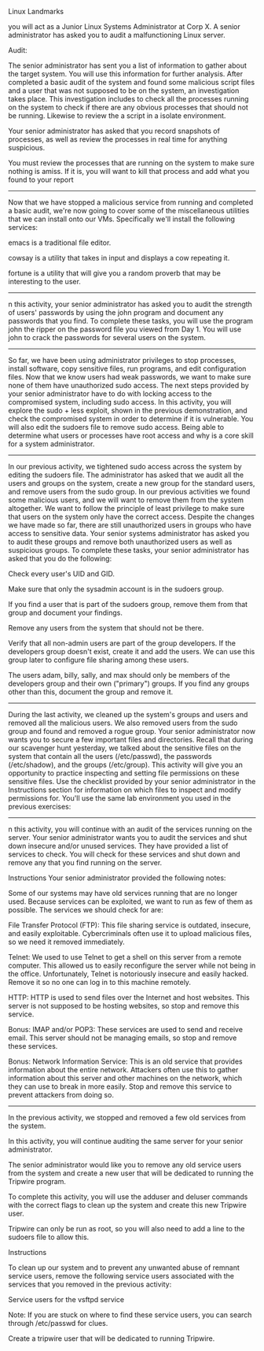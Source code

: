 Linux Landmarks

you will act as a Junior Linux Systems Administrator at Corp X. A senior administrator has asked you to audit a malfunctioning Linux server.

Audit:

The senior administrator has sent you a list of information to gather about the target system. You will use this information for further analysis. After completed a basic audit of the system and found some malicious script files and a user that was not supposed to be on the system, an investigation takes place. This investigation includes to check all the processes running on the system to check if there are any obvious processes that should not be running. Likewise to review the a script in a isolate environment. 


Your senior administrator has asked that you record snapshots of processes, as well as review the processes in real time for anything suspicious.


You must review the processes that are running on the system to make sure nothing is amiss. If it is, you will want to kill that process and add what you found to your report


---
Now that we have stopped a malicious service from running and completed a basic audit, we're now going to cover some of the miscellaneous utilities that we can install onto our VMs. Specifically we'll install the following services:


emacs is a traditional file editor.

cowsay is a utility that takes in input and displays a cow repeating it.

fortune is a utility that will give you a random proverb that may be interesting to the user.

---
n this activity, your senior administrator has asked you to audit the strength of users' passwords by using the john program and document any passwords that you find.
To complete these tasks, you will use the program john the ripper on the password file you viewed from Day 1. You will use john to crack the passwords for several users on the system.

---
So far, we have been using administrator privileges to stop processes, install software, copy sensitive files, run programs, and edit configuration files.
Now that we know users had weak passwords, we want to make sure none of them have unauthorized sudo access. The next steps provided by your senior administrator have to do with locking access to the compromised system, including sudo access.
In this activity, you will explore the sudo + less exploit, shown in the previous demonstration, and check the compromised system in order to determine if it is vulnerable. You will also edit the sudoers file to remove sudo access. Being able to determine what users or processes have root access and why is a core skill for a system administrator.

---

In our previous activity, we tightened sudo access across the system by editing the sudoers file. The administrator has asked that we audit all the users and groups on the system, create a new group for the standard users, and remove users from the sudo group. In our previous activities we found some malicious users, and we will want to remove them from the system altogether.
We want to follow the principle of least privilege to make sure that users on the system only have the correct access. Despite the changes we have made so far, there are still unauthorized users in groups who have access to sensitive data.
Your senior systems administrator has asked you to audit these groups and remove both unauthorized users as well as suspicious groups.
To complete these tasks, your senior administrator has asked that you do the following:


Check every user's UID and GID.


Make sure that only the sysadmin account is in the sudoers group.


If you find a user that is part of the sudoers group, remove them from that group and document your findings.


Remove any users from the system that should not be there.


Verify that all non-admin users are part of the group developers. If the developers group doesn't exist, create it and add the users. We can use this group later to configure file sharing among these users.


The users adam, billy, sally, and max should only be members of the developers group and their own ("primary") groups. If you find any groups other than this, document the group and remove it.

---
During the last activity, we cleaned up the system's groups and users and removed all the malicious users. We also removed users from the sudo group and found and removed a rogue group.
Your senior administrator now wants you to secure a few important files and directories. Recall that during our scavenger hunt yesterday, we talked about the sensitive files on the system that contain all the users (/etc/passwd), the passwords (/etc/shadow), and the groups (/etc/group).
This activity will give you an opportunity to practice inspecting and setting file permissions on these sensitive files. Use the checklist provided by your senior administrator in the Instructions section for information on which files to inspect and modify permissions for.
You'll use the same lab environment you used in the previous exercises:


---
n this activity, you will continue with an audit of the services running on the server.
Your senior administrator wants you to audit the services and shut down insecure and/or unused services. They have provided a list of services to check.
You will check for these services and shut down and remove any that you find running on the server.

Instructions
Your senior administrator provided the following notes:


Some of our systems may have old services running that are no longer used. Because services can be exploited, we want to run as few of them as possible. The services we should check for are:


File Transfer Protocol (FTP): This file sharing service is outdated, insecure, and easily exploitable. Cybercriminals often use it to upload malicious files, so we need it removed immediately.


Telnet: We used to use Telnet to get a shell on this server from a remote computer. This allowed us to easily reconfigure the server while not being in the office. Unfortunately, Telnet is notoriously insecure and easily hacked. Remove it so no one can log in to this machine remotely.


HTTP: HTTP is used to send files over the Internet and host websites. This server is not supposed to be hosting websites, so stop and remove this service.


Bonus: IMAP and/or POP3: These services are used to send and receive email. This server should not be managing emails, so stop and remove these services.


Bonus: Network Information Service: This is an old service that provides information about the entire network. Attackers often use this to gather information about this server and other machines on the network, which they can use to break in more easily. Stop and remove this service to prevent attackers from doing so.

---
In the previous activity, we stopped and removed a few old services from the system.


In this activity, you will continue auditing the same server for your senior administrator.


The senior administrator would like you to remove any old service users from the system and create a new user that will be dedicated to running the Tripwire program.


To complete this activity, you will use the adduser and deluser commands with the correct flags to clean up the system and create this new Tripwire user.

Tripwire can only be run as root, so you will also need to add a line to the sudoers file to allow this.




Instructions


To clean up our system and to prevent any unwanted abuse of remnant service users, remove the following service users associated with the services that you removed in the previous activity:


Service users for the vsftpd service


Note: If you are stuck on where to find these service users, you can search through /etc/passwd for clues.




Create a tripwire user that will be dedicated to running Tripwire.






